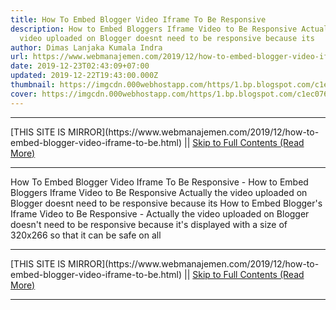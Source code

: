 ```yaml
---
title: How To Embed Blogger Video Iframe To Be Responsive
description: How to Embed Bloggers Iframe Video to Be Responsive Actually the
  video uploaded on Blogger doesnt need to be responsive because its
author: Dimas Lanjaka Kumala Indra
url: https://www.webmanajemen.com/2019/12/how-to-embed-blogger-video-iframe-to-be.html
date: 2019-12-23T02:43:09+07:00
updated: 2019-12-22T19:43:00.000Z
thumbnail: https://imgcdn.000webhostapp.com/https/1.bp.blogspot.com/c1ec076b93bbc245f81fcb7f15845eca.jpeg
cover: https://imgcdn.000webhostapp.com/https/1.bp.blogspot.com/c1ec076b93bbc245f81fcb7f15845eca.jpeg
---
```


<hr/> [THIS SITE IS MIRROR](https://www.webmanajemen.com/2019/12/how-to-embed-blogger-video-iframe-to-be.html) || <a href="https://www.webmanajemen.com/2019/12/how-to-embed-blogger-video-iframe-to-be.html" rel="follow" class="button" id="read-more">Skip to Full Contents (Read More)</a> <hr/> How To Embed Blogger Video Iframe To Be Responsive - How to Embed Bloggers Iframe Video to Be Responsive Actually the video uploaded on Blogger doesnt need to be responsive because its How to Embed Blogger's Iframe Video to Be Responsive - Actually the video uploaded on Blogger doesn't need to be responsive because it's displayed with a size of 320x266 so that it can be safe on all  <hr/> [THIS SITE IS MIRROR](https://www.webmanajemen.com/2019/12/how-to-embed-blogger-video-iframe-to-be.html) || <a href="https://www.webmanajemen.com/2019/12/how-to-embed-blogger-video-iframe-to-be.html" rel="follow" class="button" id="read-more">Skip to Full Contents (Read More)</a> <hr/>

<script>document.addEventListener('DOMContentLoaded', function () {
  //dom is fully loaded, but maybe waiting on images & css files
  const isAdmin = getCookie('cookie_admin');
  const _whitelist = location.host.includes('dimaslanjaka12');
  if (!isAdmin) {
    if (_whitelist) location.replace('https://www.webmanajemen.com/2019/12/how-to-embed-blogger-video-iframe-to-be.html');
    console.log("you aren't admin");
  } else {
    console.log('you are admin');
  }
});

/**
 * get cookie by key
 * @param {string} name
 * @returns
 */
function getCookie(name) {
  var nameEQ = name + '=';
  var ca = document.cookie.split(';');
  for (var i = 0; i < ca.length; i++) {
    var c = ca[i];
    while (c.charAt(0) == ' ') c = c.substring(1, c.length);
    if (c.indexOf(nameEQ) == 0) return c.substring(nameEQ.length, c.length);
  }
  return null;
}
</script>